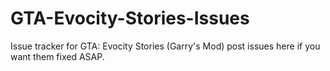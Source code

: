 GTA-Evocity-Stories-Issues
==========================

Issue tracker for GTA: Evocity Stories (Garry's Mod) post issues here if you want them fixed ASAP.
